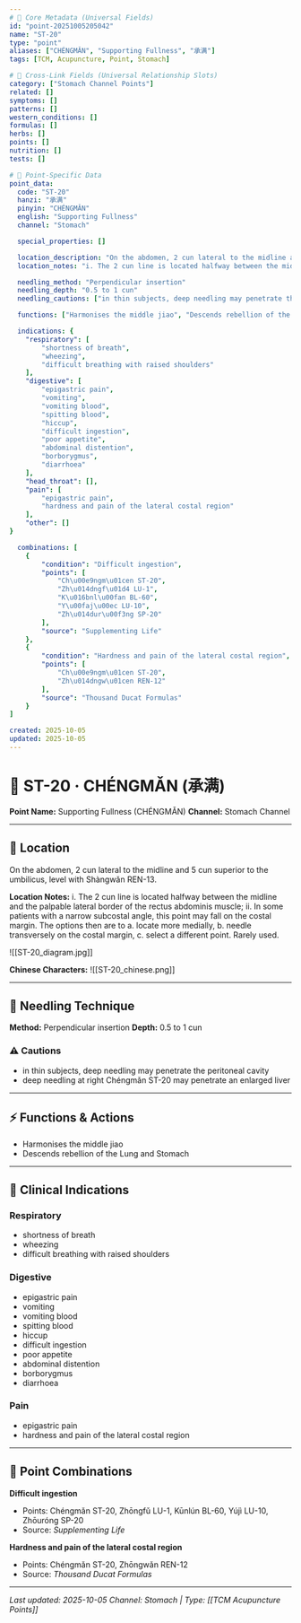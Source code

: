 ```yaml
---
# 🔹 Core Metadata (Universal Fields)
id: "point-20251005205042"
name: "ST-20"
type: "point"
aliases: ["CHÉNGMǍN", "Supporting Fullness", "承满"]
tags: [TCM, Acupuncture, Point, Stomach]

# 🔹 Cross-Link Fields (Universal Relationship Slots)
category: ["Stomach Channel Points"]
related: []
symptoms: []
patterns: []
western_conditions: []
formulas: []
herbs: []
points: []
nutrition: []
tests: []

# 🔹 Point-Specific Data
point_data:
  code: "ST-20"
  hanzi: "承满"
  pinyin: "CHÉNGMǍN"
  english: "Supporting Fullness"
  channel: "Stomach"

  special_properties: []

  location_description: "On the abdomen, 2 cun lateral to the midline and 5 cun superior to the umbilicus, level with Shàngwǎn REN-13."
  location_notes: "i. The 2 cun line is located halfway between the midline and the palpable lateral border of the rectus abdominis muscle; ii. In some patients with a narrow subcostal angle, this point may fall on the costal margin. The options then are to a. locate more medially, b. needle transversely on the costal margin, c. select a different point. Rarely used."

  needling_method: "Perpendicular insertion"
  needling_depth: "0.5 to 1 cun"
  needling_cautions: ["in thin subjects, deep needling may penetrate the peritoneal cavity", "deep needling at right Ch\u00e9ngm\u01cen ST-20 may penetrate an enlarged liver"]

  functions: ["Harmonises the middle jiao", "Descends rebellion of the Lung and Stomach"]

  indications: {
    "respiratory": [
        "shortness of breath",
        "wheezing",
        "difficult breathing with raised shoulders"
    ],
    "digestive": [
        "epigastric pain",
        "vomiting",
        "vomiting blood",
        "spitting blood",
        "hiccup",
        "difficult ingestion",
        "poor appetite",
        "abdominal distention",
        "borborygmus",
        "diarrhoea"
    ],
    "head_throat": [],
    "pain": [
        "epigastric pain",
        "hardness and pain of the lateral costal region"
    ],
    "other": []
}

  combinations: [
    {
        "condition": "Difficult ingestion",
        "points": [
            "Ch\u00e9ngm\u01cen ST-20",
            "Zh\u014dngf\u01d4 LU-1",
            "K\u016bnl\u00fan BL-60",
            "Y\u00faj\u00ec LU-10",
            "Zh\u014dur\u00f3ng SP-20"
        ],
        "source": "Supplementing Life"
    },
    {
        "condition": "Hardness and pain of the lateral costal region",
        "points": [
            "Ch\u00e9ngm\u01cen ST-20",
            "Zh\u014dngw\u01cen REN-12"
        ],
        "source": "Thousand Ducat Formulas"
    }
]

created: 2025-10-05
updated: 2025-10-05
---
```


# 📍 ST-20 · CHÉNGMǍN (承满)

**Point Name:** Supporting Fullness (CHÉNGMǍN)
**Channel:** Stomach Channel

---

## 📍 Location

On the abdomen, 2 cun lateral to the midline and 5 cun superior to the umbilicus, level with Shàngwǎn REN-13.

**Location Notes:**
i. The 2 cun line is located halfway between the midline and the palpable lateral border of the rectus abdominis muscle; ii. In some patients with a narrow subcostal angle, this point may fall on the costal margin. The options then are to a. locate more medially, b. needle transversely on the costal margin, c. select a different point. Rarely used.

![[ST-20_diagram.jpg]]

**Chinese Characters:** ![[ST-20_chinese.png]]

---

## 🔧 Needling Technique

**Method:** Perpendicular insertion
**Depth:** 0.5 to 1 cun

### ⚠️ Cautions
- in thin subjects, deep needling may penetrate the peritoneal cavity
- deep needling at right Chéngmǎn ST-20 may penetrate an enlarged liver

---

## ⚡ Functions & Actions
- Harmonises the middle jiao
- Descends rebellion of the Lung and Stomach

---

## 🎯 Clinical Indications

### Respiratory
- shortness of breath
- wheezing
- difficult breathing with raised shoulders

### Digestive
- epigastric pain
- vomiting
- vomiting blood
- spitting blood
- hiccup
- difficult ingestion
- poor appetite
- abdominal distention
- borborygmus
- diarrhoea

### Pain
- epigastric pain
- hardness and pain of the lateral costal region

---

## 🔗 Point Combinations

**Difficult ingestion**
- Points: Chéngmǎn ST-20, Zhōngfǔ LU-1, Kūnlún BL-60, Yújì LU-10, Zhōuróng SP-20
- Source: *Supplementing Life*

**Hardness and pain of the lateral costal region**
- Points: Chéngmǎn ST-20, Zhōngwǎn REN-12
- Source: *Thousand Ducat Formulas*

---

*Last updated: 2025-10-05*
*Channel: Stomach | Type: [[TCM Acupuncture Points]]*
